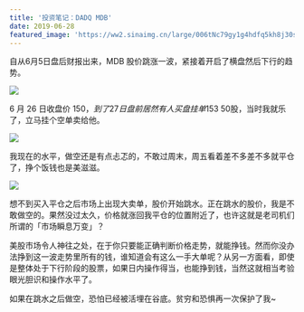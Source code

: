 ```yaml
---
title: '投资笔记：DADQ MDB'
date: 2019-06-28
featured_image: 'https://ww2.sinaimg.cn/large/006tNc79gy1g4hdfq5kh8j30sw0fk74v.jpg'
---
```


自从6月5日盘后财报出来，MDB 股价跳涨一波，紧接着开启了横盘然后下行的趋势。

<!-- more -->

![](https://ww2.sinaimg.cn/large/006tNc79gy1g4hdjiff5ej30u01pnwoi.jpg)

6 月 26 日收盘价 150$，到了 27 日盘前居然有人买盘挂单 153$ 50股，当时我就乐了，立马挂个空单卖给他。

![](https://ww2.sinaimg.cn/large/006tNc79gy1g4hdlti9pxj30v90bzq4c.jpg)

我现在的水平，做空还是有点忐忑的，不敢过周末，周五看着差不多差不多就平仓了，挣个饭钱也是美滋滋。

![](https://ww3.sinaimg.cn/large/006tNc79gy1g4hdrxti5bj30u01eoaj4.jpg)

想不到买入平仓之后市场上出现大卖单，股价开始跳水。正在跳水的股价，我是不敢做空的。果然没过太久，价格就涨回我平仓的位置附近了，也许这就是老司机们所谓的「市场瞬息万变」？

美股市场令人神往之处，在于你只要能正确判断价格走势，就能挣钱。然而你没办法挣到这一波走势里所有的钱，谁知道会有这么一手大单呢？从另一方面看，即使是整体处于下行阶段的股票，如果日内操作得当，也能挣到钱，当然这就相当考验眼光胆识和操作水平了。

如果在跳水之后做空，恐怕已经被活埋在谷底。贫穷和恐惧再一次保护了我~
